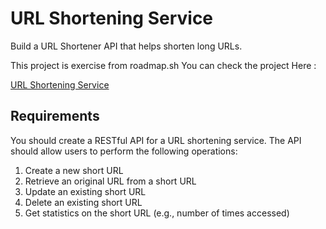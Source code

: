# URL Shortening Service

Build a URL Shortener API that helps shorten long URLs.

This project is exercise from roadmap.sh You can check the project Here :

[URL Shortening Service](https://roadmap.sh/projects/url-shortening-service)

## Requirements

You should create a RESTful API for a URL shortening service. The API should allow users to perform the following operations:

1. Create a new short URL
2. Retrieve an original URL from a short URL
3. Update an existing short URL
4. Delete an existing short URL
5. Get statistics on the short URL (e.g., number of times accessed)
